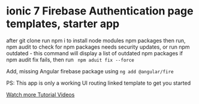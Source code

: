 
# ionic 7 Firebase Authentication page templates, starter app
after git clone run npm i to install node modules npm packages
then run, npm audit to check for npm packages needs security updates,
or run npm outdated - this command will display a list of outdated npm packages
if npm audit fix fails, then run
`
npm aduit fix --force`

Add, missing Angular firebase package  using
`ng add @angular/fire`

 PS: This app is only a working UI routing linked template to get you started

 [Watch more Tutorial Videos ](https://www.youtube.com/@Full_Stack_Dev_Bharat) 

